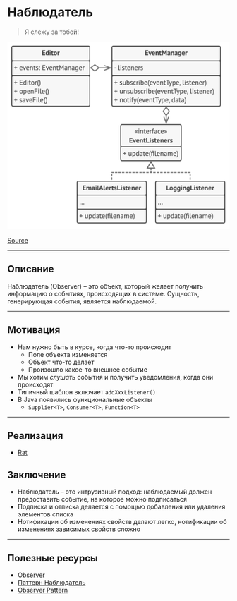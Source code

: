 # Наблюдатель

> Я слежу за тобой!

![builder.png](../_images/observer.png)

[Source](https://refactoring.guru/design-patterns/observer)

---

## Описание

Наблюдатель (Observer) – это объект, который желает получить информацию о событиях, происходящих в системе.
Сущность, генерирующая события, является наблюдаемой.

---

## Мотивация

- Нам нужно быть в курсе, когда что-то происходит
    - Поле объекта изменяется
    - Объект что-то делает
    - Произошло какое-то внешнее событие
- Мы хотим _слушать_ события и получить уведомления, когда они происходят
- Типичный шаблон включает `addXxxListener()`
- В Java появились функциональные объекты
    - `Supplier<T>`, `Consumer<T>`, `Function<T>`

---

## Реализация

- [Rat](Rat.java)

## Заключение

- Наблюдатель – это интрузивный подход: наблюдаемый должен предоставить событие, на которое можно подписаться
- Подписка и отписка делается с помощью добавления или удаления элементов списка
- Нотификации об изменениях свойств делают легко, нотификации об изменениях зависимых свойств сложно

---

## Полезные ресурсы

- [Observer](https://refactoring.guru/design-patterns/observer)
- [Паттерн Наблюдатель](https://radioprog.ru/post/1500)
- [Observer Pattern](https://www.oodesign.com/observer-pattern)
